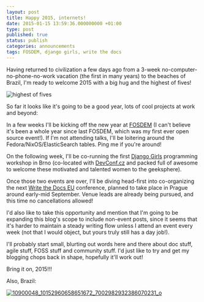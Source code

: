 ```yaml
---
layout: post
title: Happy 2015, internets!
date: 2015-01-15 13:59:36.000000000 +01:00
type: post
published: true
status: publish
categories: announcements
tags: FOSDEM, django girls, write the docs
---
```


Having returned to civilization a few days ago from a 3-week no-computer-no-phone-no-work vacation (the first in many years) to the beaches of Brazil, I'm ready to welcome 2015 with a big hug and the highest of fives!

![highest of fives]({{%20site.baseurl%20}}/assets/i-request-the-highest-of-fives-himym.gif)

So far it looks like it's going to be a good year, lots of cool projects at work and beyond:

In a few weeks I'll be kicking off the new year at [FOSDEM](https://fosdem.org/2015/) (I can't believe it's been a whole year since last FOSDEM, which was my first ever open source event!). If I'm not attending talks, I'll be loitering around the Fedora/NixOS/ElasticSearch tables. Ping me if you're around!

On the following week, I'll be co-running the first [Django Girls](http://djangogirls.org/brno/) programming workshop in Brno (co-located with [DevConf.cz](http://devconf.cz/) and packed full of awesome to welcome these motivated and talented women to the geeksphere).

Once those two events are over, I'll be diving head-first into co-organizing the next [Write the Docs EU](http://conf.writethedocs.org/) conference, planned to take place in Prague around early-mid September. Venue leads are already being pursued, and this time no cancellations allowed! 

I'd also like to take this opportunity and mention that I'm going to be expanding this blog's scope to include non-event posts, since it seems that it's harder to maintain a steady writing flow unless I attend an event every week (not that I would object, but yours truly still has a day job!).

I'll probably start small, blurting out words here and there about doc stuff, agile stuff, FOSS stuff and community stuff. I'd just like to try and get my blogging chops back in shape, hopefully it'll work out! 

Bring it on, 2015!!!

Also, Brazil:

[![10900048\_10152960658651672\_7002982932386070231\_o]({{%20site.baseurl%20}}/assets/10900048_10152960658651672_7002982932386070231_o.jpg?w=660)](https://docsideofthemoon.com/images/10900048_10152960658651672_7002982932386070231_o.jpg)
